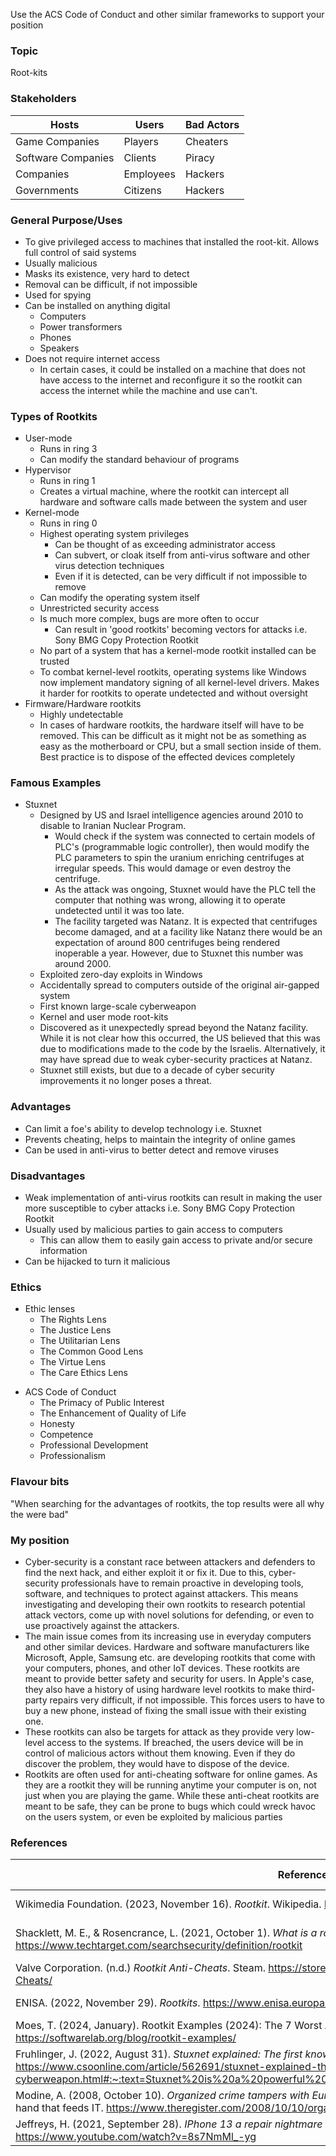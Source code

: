 Use the ACS Code of Conduct and other similar frameworks to support your position




### **Topic**
Root-kits

### **Stakeholders**
| Hosts              | Users     | Bad Actors |
| ------------------ | --------- | ---------- |
| Game Companies     | Players   | Cheaters   |
| Software Companies | Clients   | Piracy     |
| Companies          | Employees | Hackers    |
| Governments        | Citizens  | Hackers           |

### General Purpose/Uses
* To give privileged access to machines that installed the root-kit. Allows full control of said systems
* Usually malicious
* Masks its existence, very hard to detect
* Removal can be difficult, if not impossible
* Used for spying
* Can be installed on anything digital
	* Computers
	* Power transformers
	* Phones
	* Speakers
* Does not require internet access
	* In certain cases, it could be installed on a machine that does not have access to the internet and reconfigure it so the rootkit can access the internet while the machine and use can't.

### Types of Rootkits
* User-mode
	* Runs in ring 3
	* Can modify the standard behaviour of programs
* Hypervisor
	* Runs in ring 1
	* Creates a virtual machine, where the rootkit can intercept all hardware and software calls made between the system and user
* Kernel-mode
	* Runs in ring 0
	* Highest operating system privileges
		* Can be thought of as exceeding administrator access
		* Can subvert, or cloak itself from anti-virus software and other virus detection techniques
		* Even if it is detected, can be very difficult if not impossible to remove
	* Can modify the operating system itself
	* Unrestricted security access
	* Is much more complex, bugs are more often to occur
		* Can result in 'good rootkits' becoming vectors for attacks i.e. Sony BMG Copy Protection Rootkit
	* No part of a system that has a kernel-mode rootkit installed can be trusted
	* To combat kernel-level rootkits, operating systems like Windows now implement mandatory signing of all kernel-level drivers. Makes it harder for rootkits to operate undetected and without oversight
* Firmware/Hardware rootkits
	* Highly undetectable
	* In cases of hardware rootkits, the hardware itself will have to be removed. This can be difficult as it might not be as something as easy as the motherboard or CPU, but a small section inside of them. Best practice is to dispose of the effected devices completely

### Famous Examples
* Stuxnet
	* Designed by US and Israel intelligence agencies around 2010 to disable to Iranian Nuclear Program. 
		* Would check if the system was connected to certain models of PLC's (programmable logic controller), then would modify the PLC parameters to spin the uranium enriching centrifuges at irregular speeds. This would damage or even destroy the centrifuge.
		* As the attack was ongoing, Stuxnet would have the PLC tell the computer that nothing was wrong, allowing it to operate undetected until it was too late.
		* The facility targeted was Natanz. It is expected that centrifuges become damaged, and at a facility like Natanz there would be an expectation of around 800 centrifuges being rendered inoperable a year. However, due to Stuxnet this number was around 2000.
	* Exploited zero-day exploits in Windows
	* Accidentally spread to computers outside of the original air-gapped system
	* First known large-scale cyberweapon
	* Kernel and user mode root-kits
	* Discovered as it unexpectedly spread beyond the Natanz facility. While it is not clear how this occurred, the US believed that this was due to modifications made to the code by the Israelis. Alternatively, it may have spread due to weak cyber-security practices at Natanz.
	* Stuxnet still exists, but due to a decade of cyber security improvements it no longer poses a threat.

### **Advantages**
* Can limit a foe's ability to develop technology i.e. Stuxnet
* Prevents cheating, helps to maintain the integrity of online games
* Can be used in anti-virus to better detect and remove viruses

### **Disadvantages**
* Weak implementation of anti-virus rootkits can result in making the user more susceptible to cyber attacks i.e. Sony BMG Copy Protection Rootkit
* Usually used by malicious parties to gain access to computers
	* This can allow them to easily gain access to private and/or secure information
* Can be hijacked to turn it malicious

### Ethics
- Ethic lenses
	* The Rights Lens
	* The Justice Lens
	* The Utilitarian Lens
	* The Common Good Lens
	* The Virtue Lens
	* The Care Ethics Lens
* ACS Code of Conduct
	* The Primacy of Public Interest
	* The Enhancement of Quality of Life
	* Honesty
	* Competence
	* Professional Development
	* Professionalism

### Flavour bits
"When searching for the advantages of rootkits, the top results were all why the were bad"

### My position
* Cyber-security is a constant race between attackers and defenders to find the next hack, and either exploit it or fix it. Due to this, cyber-security professionals have to remain proactive in developing tools, software, and techniques to protect against attackers. This means investigating and developing their own rootkits to research potential attack vectors, come up with novel solutions for defending, or even to use proactively against the attackers.
* The main issue comes from its increasing use in everyday computers and other similar devices. Hardware and software manufacturers like Microsoft, Apple, Samsung etc. are developing rootkits that come with your computers, phones, and other IoT devices. These rootkits are meant to provide better safety and security for users. In Apple's case, they also have a history of using hardware level rootkits to make third-party repairs very difficult, if not impossible. This forces users to have to buy a new phone, instead of fixing the small issue with their existing one.
* These rootkits can also be targets for attack as they provide very low-level access to the systems. If breached, the users device will be in control of malicious actors without them knowing. Even if they do discover the problem, they would have to dispose of the device.
* Rootkits are often used for anti-cheating software for online games. As they are a rootkit they will be running anytime your computer is on, not just when you are playing the game. While these anti-cheat rootkits are meant to be safe, they can be prone to bugs which could wreck havoc on the users system, or even be exploited by malicious parties


### **References**
| References                                                                                                                                                                                                                                                                       | In-text citation                |
| -------------------------------------------------------------------------------------------------------------------------------------------------------------------------------------------------------------------------------------------------------------------------------- | ------------------------------- |
| Wikimedia Foundation. (2023, November 16). _Rootkit_. Wikipedia. https://en.wikipedia.org/wiki/Rootkit                                                                                                                                                                           | (Wikipedia, 2023)               |
| Shacklett, M. E., & Rosencrance, L. (2021, October 1). _What is a rootkit?_. Security. https://www.techtarget.com/searchsecurity/definition/rootkit                                                                                                                              | (Shacklett & Rosencrance, 2021) |
| Valve Corporation. (n.d.) *Rootkit Anti-Cheats*. Steam. https://store.steampowered.com/curator/31718523-Rootkit-Anti-Cheats/                                                                                                                                                     | (Steam, n.d.)                   |
| ENISA. (2022, November 29). _Rootkits_. https://www.enisa.europa.eu/topics/incident-response/glossary/rootkits                                                                                                                                                                   | (ENISA, 2022)                   |
| Moes, T. (2024, January). Rootkit Examples (2024): The 7 Worst Attacks of All Time. _Software Lab_. January 2024, https://softwarelab.org/blog/rootkit-examples/                                                                                                                 | (Moes, 2024)                    |
| Fruhlinger, J. (2022, August 31). _Stuxnet explained: The first known cyberweapon_. CSO Online. https://www.csoonline.com/article/562691/stuxnet-explained-the-first-known-cyberweapon.html#:~:text=Stuxnet%20is%20a%20powerful%20computer,about%20its%20design%20and%20purpose. | (Fruhlinger, 2022)              |
| Modine, A. (2008, October 10). _Organized crime tampers with European card swipe devices_. The Register® - Biting the hand that feeds IT. https://www.theregister.com/2008/10/10/organized_crime_doctors_chip_and_pin_machines/                                                  | (Modine, 2008)                  |
| Jeffreys, H. (2021, September 28). _IPhone 13 a repair nightmare - teardown and repair assessment_. YouTube. https://www.youtube.com/watch?v=8s7NmMl_-yg                                                                                                                                                                                                                                                                                 | (Jeffreys, 2021)                                |


